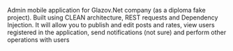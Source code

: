Admin mobile application for Glazov.Net company (as a diploma fake project). Built using CLEAN architecture, REST requests and Dependency Injection.
It will allow you to publish and edit posts and rates, view users registered in the application, send notifications (not sure) and perform other operations with users

